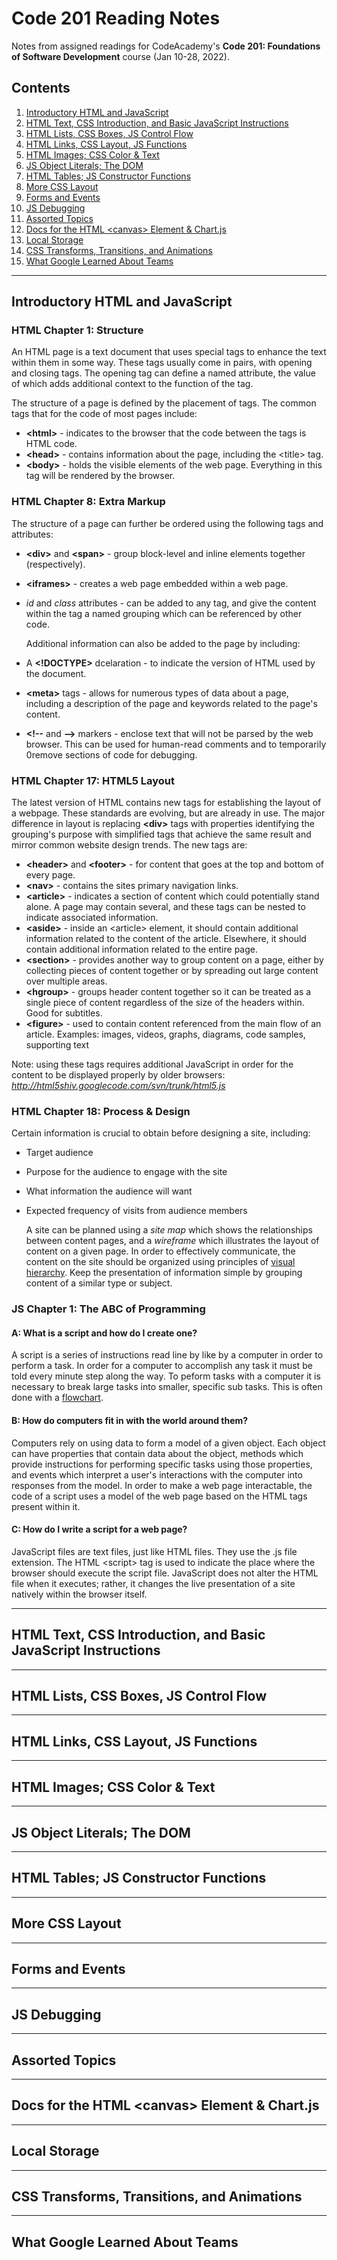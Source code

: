 # Code 201 Reading Notes

Notes from assigned readings for CodeAcademy's **Code 201: Foundations of Software Development** course (Jan 10-28, 2022).

## Contents

1. [Introductory HTML and JavaScript](README.md#introductory-html-and-javascript)
2. [HTML Text, CSS Introduction, and Basic JavaScript Instructions](README.md#html-text-css-introduction-and-basic-javascript-instructions)
3. [HTML Lists, CSS Boxes, JS Control Flow](README.md#html-lists-css-boxes-js-control-flow)
4. [HTML Links, CSS Layout, JS Functions](README.md#html-links-css-layout-js-functions)
5. [HTML Images; CSS Color & Text](README.md#html-images-css-color--text)
6. [JS Object Literals; The DOM](README.md#js-object-literals-the-dom)
7. [HTML Tables; JS Constructor Functions](README.md#html-tables-js-constructor-functions)
8. [More CSS Layout](README.md#more-css-layout)
9. [Forms and Events](README.md#forms-and-events)
10. [JS Debugging](README.md#js-debugging)
11. [Assorted Topics](README.md#assorted-topics)
12. [Docs for the HTML \<canvas\> Element & Chart.js](README.md#docs-for-the-html-canvas-element--chartjs)
13. [Local Storage](README.md#local-storage)
14. [CSS Transforms, Transitions, and Animations](README.md#css-transforms-transitions-and-animations)
15. [What Google Learned About Teams](README.md#what-google-learned-about-teams)

---

## Introductory HTML and JavaScript

### HTML Chapter 1: Structure

  An HTML page is a text document that uses special tags to enhance the text within them in some way. These tags usually come in pairs, with opening and closing tags. The opening tag can define a named attribute, the value of which adds additional context to the function of the tag.
  
  The structure of a page is defined by the placement of tags.  The common tags that for the code of most pages include:
* **\<html\>** - indicates to the browser that the code between the tags is HTML code.
* **\<head\>** - contains information about the page, including the \<title\> tag.
* **\<body\>** - holds the visible elements of the web page.  Everything in this tag will be rendered by the browser.

### HTML Chapter 8: Extra Markup

  The structure of a page can further be ordered using the following tags and attributes:
  
* **\<div\>** and **\<span\>** - group block-level and inline elements together (respectively).
* **\<iframes\>** - creates a web page embedded within a web page.
* *id* and *class* attributes - can be added to any tag, and give the content within the tag a named grouping which can be referenced by other code.

  Additional information can also be added to the page by including:
  
* A **\<!DOCTYPE\>** dcelaration - to indicate the version of HTML used by the document.
* **\<meta\>** tags - allows for numerous types of data about a page, including a description of the page and keywords related to the page's content.
* **\<!--** and **--\>** markers - enclose text that will not be parsed by the web browser. This can be used for human-read comments and to temporarily 0remove sections of code for debugging.

### HTML Chapter 17: HTML5 Layout

  The latest version of HTML contains new tags for establishing the layout of a webpage.  These standards are evolving, but are already in use. The major difference in layout is replacing **\<div\>** tags with properties identifying the grouping's purpose with simplified tags that achieve the same result and mirror common website design trends.  The new tags are:

* **\<header\>** and **\<footer\>** - for content that goes at the top and bottom of every page.
* **\<nav\>** - contains the sites primary navigation links.
* **\<article\>** - indicates a section of content which could potentially stand alone. A page may contain several, and these tags can be nested to indicate associated information.
* **\<aside\>** - inside an \<article\> element, it should contain additional information related to the content of the article.  Elsewhere, it should contain additional information related to the entire page.
* **\<section\>** - provides another way to group content on a page, either by collecting pieces of content together or by spreading out large content over multiple areas.
* **\<hgroup\>** - groups header content together so it can be treated as a single piece of content regardless of the size of the headers within. Good for subtitles.
* **\<figure\>** - used to contain content referenced from the main flow of an article. Examples: images, videos, graphs, diagrams, code samples, supporting text

Note: using these tags requires additional JavaScript in order for the content to be displayed properly by older browsers: *http://html5shiv.googlecode.com/svn/trunk/html5.js*

### HTML Chapter 18: Process & Design

  Certain information is crucial to obtain before designing a site, including:

* Target audience
* Purpose for the audience to engage with the site
* What information the audience will want
* Expected frequency of visits from audience members

  A site can be planned using a *site map* which shows the relationships between content pages, and a *wireframe* which illustrates the layout of content on a given page. In order to effectively communicate, the content on the site should be organized using principles of [visual hierarchy](https://xd.adobe.com/ideas/process/information-architecture/visual-hierarchy-principles-examples/). Keep the presentation of information simple by grouping content of a similar type or subject.

### JS Chapter 1: The ABC of Programming

#### A: What is a script and how do I create one?
  A script is a series of instructions read line by like by a computer in order to perform a task. In order for a computer to accomplish any task it must be told every minute step along the way.  To peform tasks with a computer it is necessary to break large tasks into smaller, specific sub tasks. This is often done with a [flowchart](https://mundrisoft.com/tech-bytes/flowchart-in-software-engineering-testing/).
  
#### B: How do computers fit in with the world around them?
  Computers rely on using data to form a model of a given object. Each object can have properties that contain data about the object, methods which provide instructions for performing specific tasks using those properties, and events which interpret a user's interactions with the computer into responses from the model.
  In order to make a web page interactable, the code of a script uses a model of the web page based on the HTML tags present within it.
  
#### C: How do I write a script for a web page?
  JavaScript files are text files, just like HTML files. They use the .js file extension. The HTML \<script\> tag is used to indicate the place where the browser should execute the script file. JavaScript does not alter the HTML file when it executes; rather, it changes the live presentation of a site natively within the browser itself.

---

## HTML Text, CSS Introduction, and Basic JavaScript Instructions

---

## HTML Lists, CSS Boxes, JS Control Flow

---

## HTML Links, CSS Layout, JS Functions

---

## HTML Images; CSS Color & Text

---

## JS Object Literals; The DOM

---

## HTML Tables; JS Constructor Functions

---

## More CSS Layout

---

## Forms and Events

---

## JS Debugging

---

## Assorted Topics

---

## Docs for the HTML \<canvas\> Element & Chart.js

---

## Local Storage

---

## CSS Transforms, Transitions, and Animations

---

## What Google Learned About Teams
